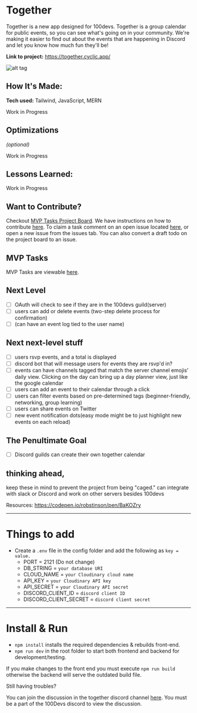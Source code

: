 # Together

Together is a new app designed for 100devs. Together is a group calendar for public events, so you can see what's going on in your community. We're making it easier to find out about the events that are happening in Discord and let you know how much fun they'll be!

**Link to project:** https://together.cyclic.app/

![alt tag](https://i.ibb.co/vVH3qjx/Screen-Shot-2022-11-05-at-12-13-17-PM.png)

## How It's Made:

**Tech used:** Tailwind, JavaScript, MERN

Work in Progress

## Optimizations

_(optional)_

Work in Progress

## Lessons Learned:

Work in Progress

## Want to Contribute?

Checkout [MVP Tasks Project Board](https://github.com/users/Caleb-Cohen/projects/1/views/1). We have instructions on how to contribute [here](https://github.com/Caleb-Cohen/Together/blob/main/CONTRIBUTING.md). To claim a task comment on an open issue located [here](https://github.com/Caleb-Cohen/Together/issues), or open a new issue from the issues tab. You can also convert a draft todo on the project board to an issue.

## MVP Tasks

MVP Tasks are viewable [here](https://github.com/users/Caleb-Cohen/projects/1/views/1).

## Next Level

- [ ] OAuth will check to see if they are in the 100devs guild(server)
- [ ] users can add or delete events (two-step delete process for confirmation)
- [ ] (can have an event log tied to the user name)

## Next next-level stuff

- [ ] users rsvp events, and a total is displayed
- [ ] discord bot that will message users for events they are rsvp'd in?
- [ ] events can have channels tagged that match the server channel emojis' daily view. Clicking on the day can bring up a day planner view, just like the google calendar
- [ ] users can add an event to their calendar through a click
- [ ] users can filter events based on pre-determined tags (beginner-friendly, networking, group learning)
- [ ] users can share events on Twitter
- [ ] new event notification dots(easy mode might be to just highlight new events on each reload)

## The Penultimate Goal

- [ ] Discord guilds can create their own together calendar

## thinking ahead,

keep these in mind to prevent the project from being "caged."
can integrate with slack or Discord and work on other servers besides 100devs

Resources:
https://codepen.io/robstinson/pen/BaKOZry

---

# Things to add

- Create a `.env` file in the config folder and add the following as `key = value.`
  - PORT = 2121 (Do not change)
  - DB_STRING = `your database URI`
  - CLOUD_NAME = `your Cloudinary cloud name`
  - API_KEY = `your Cloudinary API key`
  - API_SECRET = `your Cloudinary API secret`
  - DISCORD_CLIENT_ID = `discord client ID`
  - DISCORD_CLIENT_SECRET = `discord client secret`

---

# Install & Run

- `npm install` installs the required dependencies & rebuilds front-end.
- `npm run dev` in the root folder to start both frontend and backend for development/testing.

If you make changes to the front end you must execute `npm run build` otherwise the backend will serve the outdated build file.

Still having troubles?

You can join the discussion in the together discord channel [here](https://discord.com/channels/735923219315425401/1038482732633825442). You must be a part of the 100Devs discord to view the discussion.
